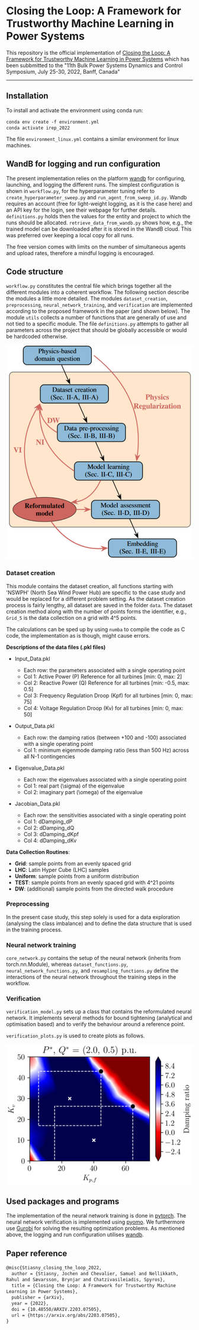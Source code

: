 # Closing the Loop: A Framework for Trustworthy Machine Learning in Power Systems

This repository is the official implementation
of [Closing the Loop: A Framework for Trustworthy Machine Learning in Power Systems](https://arxiv.org/abs/2203.07505)
which has been subbmitted to the "11th Bulk Power Systems Dynamics and Control Symposium, July 25-30, 2022, Banff, Canada"

------------------------------------------

## Installation

To install and activate the environment using conda run:

```setup
conda env create -f environment.yml
conda activate irep_2022
```

The file `environment_linux.yml` contains a similar environment for linux machines. 

## WandB for logging and run configuration

The present implementation relies on the platform [wandb](https://wandb.ai) for configuring, launching, and logging the different runs.
The simplest configuration is shown in `workflow.py`, for the hyperparameter tuning refer
to `create_hyperparameter_sweep.py` and `run_agent_from_sweep_id.py`. Wandb requires an account (free for light-weight
logging, as it is the case here) and an API key for the login, see their webpage for further details.
`definitions.py` holds then the values for the entity and project to which the runs should be allocated.
`retrieve_data_from_wandb.py` shows how, e.g., the trained model can be downloaded after it is stored in the WandB
cloud. This was preferred over keeping a local copy for all runs.

The free version comes with limits on the number of simultaneous agents and upload rates, therefore a mindful logging is
encouraged.

## Code structure

`workflow.py` constitutes the central file which brings together all the different modules into a coherent workflow. The
following section describe the modules a little more detailed. The modules `dataset_creation`, `preprocessing`,
`neural_network_training`, and `verification` are implemented according to the proposed framework in the paper (and
shown below). The module `utils` collects a number of functions that are generally of use and not tied to a specific
module. The file `definitions.py` attempts to gather all parameters across the project that should be globally
accessible or would be hardcoded otherwise.

![Framework](static/framework.png)

### Dataset creation

This module contains the dataset creation, all functions starting with 'NSWPH' (North Sea Wind Power Hub) are specific
to the case study and would be replaced for a different problem setting. As the dataset creation process is fairly
lengthy, all dataset are saved in the folder `data`. The dataset creation method along with the number of points forms
the identifier, e.g., `Grid_5` is the data collection on a grid with 4^5 points.

The calculations can be sped up by using `numba` to compile the code as C code, the implementation as is though, might
cause errors.

**Descriptions of the data files (.pkl files)**

- Input_Data.pkl
    - Each row: the parameters associated with a single operating point
    - Col 1: Active Power (P) Reference for all turbines [min: 0, max: 2]
    - Col 2: Reactive Power (Q) Reference for all turbines [min: -0.5, max: 0.5]
    - Col 3: Frequency Regulation Droop (Kpf) for all turbines [min: 0, max: 75]
    - Col 4: Voltage Regulation Droop (Kv) for all turbines [min: 0, max: 50]

- Output_Data.pkl
    - Each row: the damping ratios (between +100 and -100) associated with a single operating point
    - Col 1: minimum eigenmode damping ratio (less than 500 Hz) across all N-1 contingencies

- Eigenvalue_Data.pkl
    - Each row: the eigenvalues associated with a single operating point
    - Col 1: real part (\sigma) of the eigenvalue
    - Col 2: imaginary part (\omega) of the eigenvalue

- Jacobian_Data.pkl
    - Each row: the sensitivities associated with a single operating point
    - Col 1: dDamping_dP
    - Col 2: dDamping_dQ
    - Col 3: dDamping_dKpf
    - Col 4: dDamping_dKv

**Data Collection Routines**:

- **Grid**: sample points from an evenly spaced grid
- **LHC**: Latin Hyper Cube (LHC) samples
- **Uniform**: sample points from a uniform distribution
- **TEST**: sample points from an evenly spaced grid with 4^21 points
- **DW**: (additional) sample points from the directed walk procedure

### Preprocessing

In the present case study, this step solely is used for a data exploration (analysing the class imbalance) and to define
the data structure that is used in the training process.

### Neural network training

`core_network.py` contains the setup of the neural network (inherits from torch.nn.Module),
whereas `dataset_functions.py`, `neural_network_functions.py`, and `resampling_functions.py`
define the interactions of the neural network throughout the training steps in the workflow.

### Verification

`verification_model.py` sets up a class that contains the reformulated neural network. It implements several methods for
bound tightening (analytical and optimisation based) and to verify the behaviour around a reference point.

`verification_plots.py` is used to create plots as follows.

![Verification plot](static/verification_plot.png)

## Used packages and programs

The implementation of the neural network training is done in [pytorch](https://pytorch.org/). The neural network
verification is implemented using [pyomo](http://www.pyomo.org/). We furthermore use [Gurobi](https://www.gurobi.com)
for solving the resulting optimization problems. As mentioned above, the logging and run configuration
utilises [wandb](https://wandb.ai).

## Paper reference

```
@misc{Stiasny_closing_the_loop_2022,
  author = {Stiasny, Jochen and Chevalier, Samuel and Nellikkath, Rahul and Sævarsson, Brynjar and Chatzivasileiadis, Spyros},
  title = {Closing the Loop: A Framework for Trustworthy Machine Learning in Power Systems},
  publisher = {arXiv},
  year = {2022},
  doi = {10.48550/ARXIV.2203.07505},
  url = {https://arxiv.org/abs/2203.07505},
}
```





